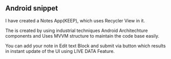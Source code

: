 ## Android snippet 
I have created a Notes App(KEEP), which uses Recycler View in it.

The is created by using industrial techniques Android Architechture components and Uses MVVM structure to maintain the code base easily.

You can add your note in Edit text Block and submit via button which results in instant update of the UI using LIVE DATA Feature.


